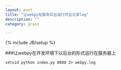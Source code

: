 ```yaml
---
layout: post
title: "让webpy在服务后台运行并且记录log"
description: ""
category: grass

---
```

{% include JB/setup %}


###让webpy在开发环境下以后台的形式运行在服务器上

    setsid python index.py 8888 2> webpy.log
